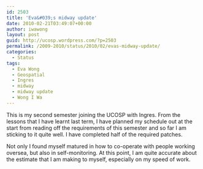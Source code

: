 ```yaml
---
id: 2503
title: 'Eva&#039;s midway update'
date: 2010-02-21T03:49:07+00:00
author: iwawong
layout: post
guid: http://ucosp.wordpress.com/?p=2503
permalink: /2009-2010/status/2010/02/evas-midway-update/
categories:
  - Status
tags:
  - Eva Wong
  - Geospatial
  - Ingres
  - midway
  - midway update
  - Wong I Wa
---
```

This is my second semester joining the UCOSP with Ingres. From the lessons that I have learnt last term, I have planned my schedule out at the start from reading off the requirements of this semester and so far I am sticking to it quite well. I have completed half of the required patches.

Not only I found myself matured in how to co-operate with people working oversea, but also in self-monitoring. At this point, I am quite accurate about the estimate that I am making to myself, especially on my speed of work.
